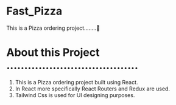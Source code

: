 # Fast_Pizza

This is a Pizza ordering project........🍕

# About this Project .....................................

1. This is a Pizza ordering project built using React.
2. In React more specifically React Routers and Redux are used.
3. Tailwind Css is used for UI designing purposes.
